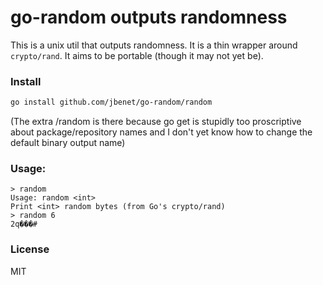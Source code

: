 # go-random outputs randomness

This is a unix util that outputs randomness.
It is a thin wrapper around `crypto/rand`.
It aims to be portable (though it may not yet be).

### Install

```sh
go install github.com/jbenet/go-random/random
```

(The extra /random is there because go get is stupidly too proscriptive about
package/repository names and I don't yet know how to change the default binary
output name)

### Usage:

```
> random
Usage: random <int>
Print <int> random bytes (from Go's crypto/rand)
> random 6
2q���#
```

### License

MIT
